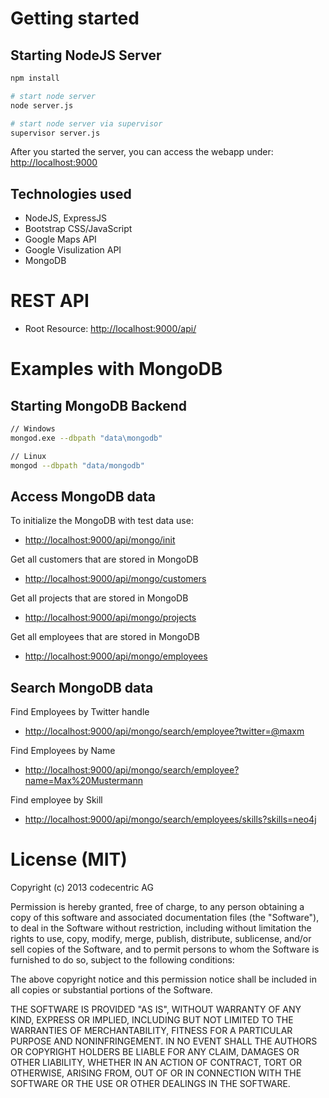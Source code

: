 # Getting started

## Starting NodeJS Server

```bash
npm install

# start node server
node server.js

# start node server via supervisor
supervisor server.js
```

After you started the server, you can access the webapp under: <a href="http://localhost:9000">http://localhost:9000</a>

## Technologies used

* NodeJS, ExpressJS
* Bootstrap CSS/JavaScript
* Google Maps API
* Google Visulization API
* MongoDB

# REST API

* Root Resource: [http://localhost:9000/api/](http://localhost:9000/api/)

# Examples with MongoDB

## Starting MongoDB Backend

```bash
// Windows
mongod.exe --dbpath "data\mongodb"

// Linux
mongod --dbpath "data/mongodb"
```

## Access MongoDB data

To initialize the MongoDB with test data use: 

* [http://localhost:9000/api/mongo/init](http://localhost:9000/api/mongo/init)

Get all customers that are stored in MongoDB

* [http://localhost:9000/api/mongo/customers](http://localhost:9000/api/mongo/customers)

Get all projects that are stored in MongoDB

* [http://localhost:9000/api/mongo/projects](http://localhost:9000/api/mongo/projects)

Get all employees that are stored in MongoDB

* [http://localhost:9000/api/mongo/employees](http://localhost:9000/api/mongo/employees)

## Search MongoDB data

Find Employees by Twitter handle

* [http://localhost:9000/api/mongo/search/employee?twitter=@maxm](http://localhost:9000/api/mongo/search/employee?twitter=@maxm)

Find Employees by Name

* [http://localhost:9000/api/mongo/search/employee?name=Max%20Mustermann](http://localhost:9000/api/mongo/search/employee?name=Max%20Mustermann)

Find employee by Skill

* [http://localhost:9000/api/mongo/search/employees/skills?skills=neo4j](http://localhost:9000/api/mongo/search/employees/skills?skills=neo4j)

# License (MIT)

Copyright (c) 2013 codecentric AG

Permission is hereby granted, free of charge, to any person obtaining a copy of this software and associated documentation files (the "Software"), to deal in the Software without restriction, including without limitation the rights to use, copy, modify, merge, publish, distribute, sublicense, and/or sell copies of the Software, and to permit persons to whom the Software is furnished to do so, subject to the following conditions:

The above copyright notice and this permission notice shall be included in all copies or substantial portions of the Software.

THE SOFTWARE IS PROVIDED "AS IS", WITHOUT WARRANTY OF ANY KIND, EXPRESS OR IMPLIED, INCLUDING BUT NOT LIMITED TO THE WARRANTIES OF MERCHANTABILITY, FITNESS FOR A PARTICULAR PURPOSE AND NONINFRINGEMENT. IN NO EVENT SHALL THE AUTHORS OR COPYRIGHT HOLDERS BE LIABLE FOR ANY CLAIM, DAMAGES OR OTHER LIABILITY, WHETHER IN AN ACTION OF CONTRACT, TORT OR OTHERWISE, ARISING FROM, OUT OF OR IN CONNECTION WITH THE SOFTWARE OR THE USE OR OTHER DEALINGS IN THE SOFTWARE.